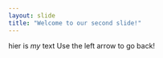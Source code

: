```yaml
---
layout: slide
title: "Welcome to our second slide!"
---
```

hier is *my* text
Use the left arrow to go back!
